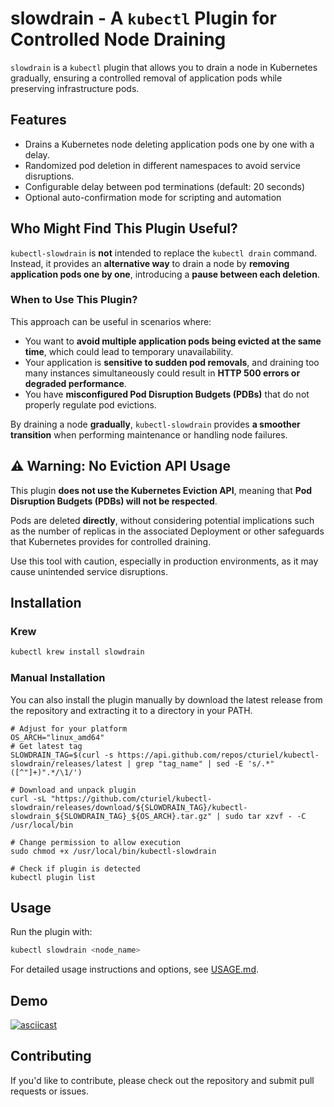 # slowdrain - A `kubectl` Plugin for Controlled Node Draining

`slowdrain` is a `kubectl` plugin that allows you to drain a node in Kubernetes gradually, ensuring a controlled removal of application pods while preserving infrastructure pods.

## Features

- Drains a Kubernetes node deleting application pods one by one with a delay.
- Randomized pod deletion in different namespaces to avoid service disruptions.
- Configurable delay between pod terminations (default: 20 seconds)
- Optional auto-confirmation mode for scripting and automation

## Who Might Find This Plugin Useful?

`kubectl-slowdrain` is **not** intended to replace the `kubectl drain` command. Instead, it provides an **alternative way** to drain a node by **removing application pods one by one**, introducing a **pause between each deletion**.

### **When to Use This Plugin?**
This approach can be useful in scenarios where:
- You want to **avoid multiple application pods being evicted at the same time**, which could lead to temporary unavailability.
- Your application is **sensitive to sudden pod removals**, and draining too many instances simultaneously could result in **HTTP 500 errors or degraded performance**.
- You have **misconfigured Pod Disruption Budgets (PDBs)** that do not properly regulate pod evictions.

By draining a node **gradually**, `kubectl-slowdrain` provides **a smoother transition** when performing maintenance or handling node failures.

## ⚠️ Warning: No Eviction API Usage

This plugin **does not use the Kubernetes Eviction API**, meaning that **Pod Disruption Budgets (PDBs) will not be respected**.

Pods are deleted **directly**, without considering potential implications such as the number of replicas in the associated Deployment or other safeguards that Kubernetes provides for controlled draining.

Use this tool with caution, especially in production environments, as it may cause unintended service disruptions.

## Installation

### Krew

```sh
kubectl krew install slowdrain
```

### Manual Installation

You can also install the plugin manually by download the latest release from the repository and extracting it to a directory in your PATH.

```shell
# Adjust for your platform
OS_ARCH="linux_amd64"
# Get latest tag
SLOWDRAIN_TAG=$(curl -s https://api.github.com/repos/cturiel/kubectl-slowdrain/releases/latest | grep "tag_name" | sed -E 's/.*"([^"]+)".*/\1/')

# Download and unpack plugin
curl -sL "https://github.com/cturiel/kubectl-slowdrain/releases/download/${SLOWDRAIN_TAG}/kubectl-slowdrain_${SLOWDRAIN_TAG}_${OS_ARCH}.tar.gz" | sudo tar xzvf - -C /usr/local/bin

# Change permission to allow execution
sudo chmod +x /usr/local/bin/kubectl-slowdrain

# Check if plugin is detected
kubectl plugin list
```

## Usage

Run the plugin with:

```sh
kubectl slowdrain <node_name>
```

For detailed usage instructions and options, see [USAGE.md](doc/USAGE.md).

## Demo

[![asciicast](https://asciinema.org/a/703849.svg)](https://asciinema.org/a/703849)

## Contributing

If you'd like to contribute, please check out the repository and submit pull requests or issues.
